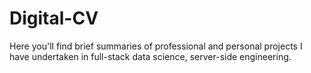 # Digital-CV
Here you'll find brief summaries of professional and personal projects I have undertaken in full-stack data science, server-side engineering.
